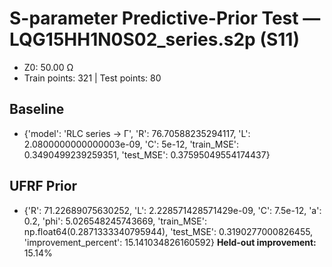 # S-parameter Predictive-Prior Test — LQG15HH1N0S02_series.s2p (S11)
- Z0: 50.00 Ω
- Train points: 321  |  Test points: 80

## Baseline
- {'model': 'RLC series -> Γ', 'R': 76.70588235294117, 'L': 2.0800000000000003e-09, 'C': 5e-12, 'train_MSE': 0.3490499239259351, 'test_MSE': 0.37595049554174437}

## UFRF Prior
- {'R': 71.22689075630252, 'L': 2.228571428571429e-09, 'C': 7.5e-12, 'a': 0.2, 'phi': 5.026548245743669, 'train_MSE': np.float64(0.2871333340795944), 'test_MSE': 0.3190277000826455, 'improvement_percent': 15.141034826160592}
**Held-out improvement:** 15.14%